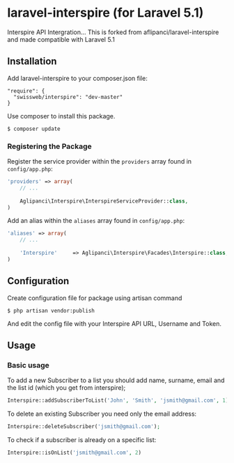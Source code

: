 laravel-interspire (for Laravel 5.1)
==================

Interspire API Intergration... This is forked from aflipanci/laravel-interspire and made compatible with Laravel 5.1

## Installation

Add laravel-interspire to your composer.json file:

```
"require": {
  "swissweb/interspire": "dev-master"
}
```

Use composer to install this package.

```
$ composer update
```

### Registering the Package

Register the service provider within the ```providers``` array found in ```config/app.php```:

```php
'providers' => array(
	// ...
	
	Aglipanci\Interspire\InterspireServiceProvider::class,
)
```

Add an alias within the ```aliases``` array found in ```config/app.php```:


```php
'aliases' => array(
	// ...
	
	'Interspire'     => Aglipanci\Interspire\Facades\Interspire::class,
)
```

## Configuration

Create configuration file for package using artisan command

```
$ php artisan vendor:publish
```

And edit the config file with your Interspire API URL, Username and Token.


## Usage

### Basic usage

To add a new Subscriber to a list you should add name, surname, email and the list id (which you get from interspire);

```php
Interspire::addSubscriberToList('John', 'Smith', 'jsmith@gmail.com', 1);
```

To delete an existing Subscriber you need only the email address:

```php
Interspire::deleteSubscriber('jsmith@gmail.com');
```

To check if a subscriber is already on a specific list:

```php
Interspire::isOnList('jsmith@gmail.com', 2)
```

	
